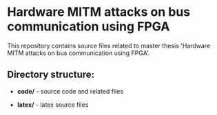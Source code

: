 # Hardware MITM attacks on bus communication using FPGA

This repository contains source files related to master thesis 'Hardware MITM attacks on bus communication using FPGA'.

## Directory structure:

* **code/** - source code and related files

* **latex/** - latex source files
